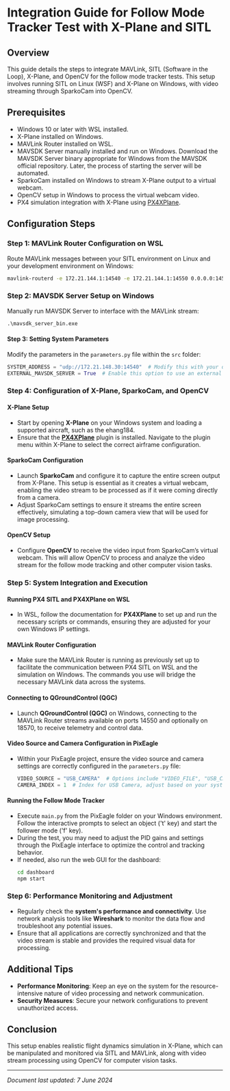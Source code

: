 
# Integration Guide for Follow Mode Tracker Test with X-Plane and SITL

## Overview
This guide details the steps to integrate MAVLink, SITL (Software in the Loop), X-Plane, and OpenCV for the follow mode tracker tests. This setup involves running SITL on Linux (WSF) and X-Plane on Windows, with video streaming through SparkoCam into OpenCV.

## Prerequisites
- Windows 10 or later with WSL installed.
- X-Plane installed on Windows.
- MAVLink Router installed on WSL.
- MAVSDK Server manually installed and run on Windows. Download the MAVSDK Server binary appropriate for Windows from the MAVSDK official repository. Later, the process of starting the server will be automated.
- SparkoCam installed on Windows to stream X-Plane output to a virtual webcam.
- OpenCV setup in Windows to process the virtual webcam video.
- PX4 simulation integration with X-Plane using [PX4XPlane](https://github.com/alireza787b/px4xplane).

## Configuration Steps

### Step 1: MAVLink Router Configuration on WSL
Route MAVLink messages between your SITL environment on Linux and your development environment on Windows:

```bash
mavlink-routerd -e 172.21.144.1:14540 -e 172.21.144.1:14550 0.0.0.0:14550
```

### Step 2: MAVSDK Server Setup on Windows
Manually run MAVSDK Server to interface with the MAVLink stream:

```cmd
.\mavsdk_server_bin.exe
```
#### Step 3: Setting System Parameters
Modify the parameters in the `parameters.py` file within the `src` folder:

```python
SYSTEM_ADDRESS = "udp://172.21.148.30:14540"  # Modify this with your own WSL IP if different.
EXTERNAL_MAVSDK_SERVER = True  # Enable this option to use an external MAVSDK server.
```
### Step 4: Configuration of X-Plane, SparkoCam, and OpenCV

#### **X-Plane Setup**
- Start by opening **X-Plane** on your Windows system and loading a supported aircraft, such as the ehang184.
- Ensure that the **[PX4XPlane](https://github.com/alireza787b/px4xplane)** plugin is installed. Navigate to the plugin menu within X-Plane to select the correct airframe configuration.

#### **SparkoCam Configuration**
- Launch **SparkoCam** and configure it to capture the entire screen output from X-Plane. This setup is essential as it creates a virtual webcam, enabling the video stream to be processed as if it were coming directly from a camera.
- Adjust SparkoCam settings to ensure it streams the entire screen effectively, simulating a top-down camera view that will be used for image processing.

#### **OpenCV Setup**
- Configure **OpenCV** to receive the video input from SparkoCam’s virtual webcam. This will allow OpenCV to process and analyze the video stream for the follow mode tracking and other computer vision tasks.

### Step 5: System Integration and Execution

#### **Running PX4 SITL and PX4XPlane on WSL**
- In WSL, follow the documentation for **PX4XPlane** to set up and run the necessary scripts or commands, ensuring they are adjusted for your own Windows IP settings.

#### **MAVLink Router Configuration**
- Make sure the MAVLink Router is running as previously set up to facilitate the communication between PX4 SITL on WSL and the simulation on Windows. The commands you use will bridge the necessary MAVLink data across the systems.

#### **Connecting to QGroundControl (QGC)**
- Launch **QGroundControl (QGC)** on Windows, connecting to the MAVLink Router streams available on ports 14550 and optionally on 18570, to receive telemetry and control data.

#### **Video Source and Camera Configuration in PixEagle**
- Within your PixEagle project, ensure the video source and camera settings are correctly configured in the `parameters.py` file:
    ```python
    VIDEO_SOURCE = "USB_CAMERA"  # Options include "VIDEO_FILE", "USB_CAMERA", "RTSP_STREAM", "UDP_STREAM", "HTTP_STREAM".
    CAMERA_INDEX = 1  # Index for USB Camera, adjust based on your system setup.
    ```

#### **Running the Follow Mode Tracker**
- Execute `main.py` from the PixEagle folder on your Windows environment. Follow the interactive prompts to select an object ('t' key) and start the follower mode ('f' key).
- During the test, you may need to adjust the PID gains and settings through the PixEagle interface to optimize the control and tracking behavior.
- If needed, also run the web GUI for the dashboard:
  ```bash
  cd dashboard
  npm start


### Step 6: Performance Monitoring and Adjustment

- Regularly check the **system's performance and connectivity**. Use network analysis tools like **Wireshark** to monitor the data flow and troubleshoot any potential issues.
- Ensure that all applications are correctly synchronized and that the video stream is stable and provides the required visual data for processing.


## Additional Tips
- **Performance Monitoring**: Keep an eye on the system for the resource-intensive nature of video processing and network communication.
- **Security Measures**: Secure your network configurations to prevent unauthorized access.

## Conclusion
This setup enables realistic flight dynamics simulation in X-Plane, which can be manipulated and monitored via SITL and MAVLink, along with video stream processing using OpenCV for computer vision tasks.

---

*Document last updated: 7 June 2024*
